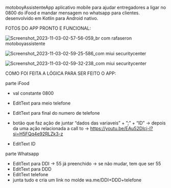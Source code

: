 motoboyAssistenteApp
aplicativo mobile para ajudar entregadores a ligar no 0800 do iFood e mandar mensagem no whatsapp para clientes.
desenvolvido em Kotlin para Android nativo.

FOTOS DO APP PRONTO E FUNCIONAL:

![Screenshot_2023-11-03-02-57-56-059_br com rafaseron motoboyassistente](https://github.com/rafaseron/motoboyAssistenteApp/assets/63885470/9aed57d5-ad95-423f-8eaf-b9d5457a5ad7)

![Screenshot_2023-11-03-02-59-25-586_com miui securitycenter](https://github.com/rafaseron/motoboyAssistenteApp/assets/63885470/b47e4ebe-3646-48d1-9957-8d6837e0d7f9)


![Screenshot_2023-11-03-02-59-32-238_com miui securitycenter](https://github.com/rafaseron/motoboyAssistenteApp/assets/63885470/883f70ed-1847-4609-bc8e-4780a96001df)





COMO FOI FEITA A LÓGICA PARA SER FEITO O APP:

parte iFood

- val constante 0800
- EditText para meio telefone
- EditText para final do numero de telefone
- botão que faz ação de juntar “dados das variaveis” + ”;” + “ID” → depois da uma ação relacionada a call to → https://youtu.be/EAu52DIcj-I?si=H5FQq4e92RLZk3-z

- EditText ID

parte Whatsapp

- EditText para DDI → 55 já preenchido → se não mudar, tem que ser 55
- EditText para DDD
- EditText telefone
- junta tudo e cria um link no molde wa.me/DDI+DDD+telefone
